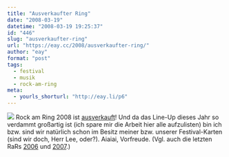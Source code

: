 ```yaml
---
title: "Ausverkaufter Ring"
date: "2008-03-19"
datetime: "2008-03-19 19:25:37"
id: "446"
slug: "ausverkaufter-ring"
url: "https://eay.cc/2008/ausverkaufter-ring/"
author: "eay"
format: "post"
tags:
  - festival
  - musik
  - rock-am-ring
meta:
  - yourls_shorturl: "http://eay.li/p6"
---
```


![](/uploads/2008/rarausverkauft.jpg) Rock am Ring 2008 ist [ausverkauft](http://rockamring.de/newsitem.html?objId=27)! Und da das Line-Up dieses Jahr so verdammt großartig ist (ich spare mir die Arbeit hier alle aufzulisten) bin ich bzw. sind wir natürlich schon im Besitz meiner bzw. unserer Festival-Karten (sind wir doch, Herr Lee, oder?). Aiaiai, Vorfreude. (Vgl. auch die letzten RaRs [2006](http://eay.cc/blog/2006/06/das_war_rock_am.shtml) und [2007](//eay.cc/2007/rock-am-ring-2007/).)
